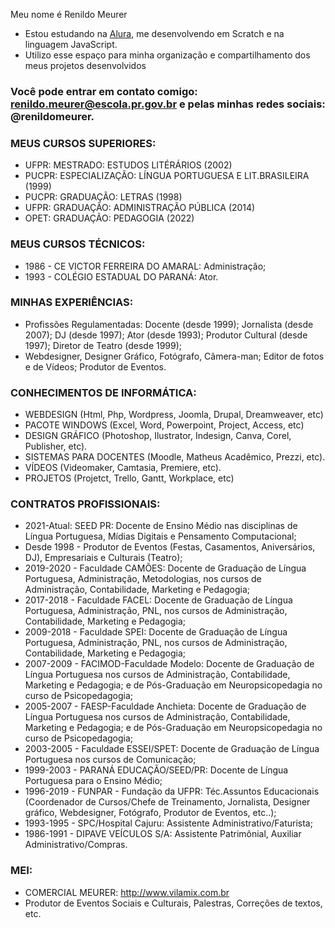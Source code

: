 Meu nome é  Renildo Meurer

- Estou estudando na [Alura](https://www.alura.com.br), me desenvolvendo em Scratch e na linguagem JavaScript.
- Utilizo esse espaço para minha organização e compartilhamento dos meus projetos desenvolvidos

### Você pode entrar em contato comigo: renildo.meurer@escola.pr.gov.br e pelas minhas redes sociais: @renildomeurer.

### MEUS CURSOS SUPERIORES:
- UFPR: MESTRADO: ESTUDOS LITÉRÁRIOS (2002)
- PUCPR: ESPECIALIZAÇÃO: LÍNGUA PORTUGUESA E LIT.BRASILEIRA (1999)
- PUCPR: GRADUAÇÃO: LETRAS (1998)
- UFPR: GRADUAÇÃO: ADMINISTRAÇÃO PÚBLICA (2014)
- OPET: GRADUAÇÃO: PEDAGOGIA (2022)

### MEUS CURSOS TÉCNICOS:
- 1986 - CE VICTOR FERREIRA DO AMARAL: Administração;
- 1993 - COLÉGIO ESTADUAL DO PARANÁ: Ator.

### MINHAS EXPERIÊNCIAS:
- Profissões Regulamentadas: Docente (desde 1999); Jornalista (desde 2007); DJ (desde 1997); Ator (desde 1993); Produtor Cultural (desde 1997); Diretor de Teatro (desde 1999); 
- Webdesigner, Designer Gráfico, Fotógrafo, Câmera-man; Editor de fotos e de Vídeos; Produtor de Eventos.

### CONHECIMENTOS DE INFORMÁTICA:
- WEBDESIGN (Html, Php, Wordpress, Joomla, Drupal, Dreamweaver, etc)
- PACOTE WINDOWS (Excel, Word, Powerpoint, Project, Access, etc)
- DESIGN GRÁFICO (Photoshop, Ilustrator, Indesign, Canva, Corel, Publisher, etc).
- SISTEMAS PARA DOCENTES (Moodle, Matheus Acadêmico, Prezzi, etc).
- VÍDEOS (Videomaker, Camtasia, Premiere, etc).
- PROJETOS (Projetct, Trello, Gantt, Workplace, etc)

### CONTRATOS PROFISSIONAIS:
- 2021-Atual: SEED PR: Docente de Ensino Médio nas disciplinas de Língua Portuguesa, Mídias Digitais e Pensamento Computacional;
- Desde 1998 - Produtor de Eventos (Festas, Casamentos, Aniversários, DJ), Empresariais e Culturais (Teatro);
- 2019-2020 - Faculdade CAMÕES: Docente de Graduação de Língua Portuguesa, Administração, Metodologias, nos cursos de Administração, Contabilidade, Marketing e Pedagogia;
- 2017-2018 - Faculdade FACEL: Docente de Graduação de Língua Portuguesa, Administração, PNL, nos cursos de Administração, Contabilidade, Marketing e Pedagogia;
- 2009-2018 - Faculdade SPEI: Docente de Graduação de Língua Portuguesa, Administração, PNL, nos cursos de Administração, Contabilidade, Marketing e Pedagogia; 
- 2007-2009 - FACIMOD-Faculdade Modelo: Docente de Graduação de Língua Portuguesa nos cursos de Administração, Contabilidade, Marketing e Pedagogia; e de Pós-Graduação em Neuropsicopedagia no curso de Psicopedagogia;
- 2005-2007 - FAESP-Faculdade Anchieta: Docente de Graduação de Língua Portuguesa nos cursos de Administração, Contabilidade, Marketing e Pedagogia; e de Pós-Graduação em Neuropsicopedagia no curso de Psicopedagogia;
- 2003-2005 - Faculdade ESSEI/SPET: Docente de Graduação de Língua Portuguesa nos cursos de Comunicação;
- 1999-2003 - PARANÁ EDUCAÇÃO/SEED/PR: Docente de Língua Portuguesa para o Ensino Médio;
- 1996-2019 - FUNPAR - Fundação da UFPR: Téc.Assuntos Educacionais (Coordenador de Cursos/Chefe de Treinamento, Jornalista, Designer gráfico, Webdesigner, Fotógrafo, Produtor de Eventos, etc..);
- 1993-1995 - SPC/Hospital Cajuru: Assistente Administrativo/Faturista;
- 1986-1991 - DIPAVE VEÍCULOS S/A: Assistente Patrimônial, Auxiliar Administrativo/Compras.

### MEI:
- COMERCIAL MEURER: http://www.vilamix.com.br
- Produtor de Eventos Sociais e  Culturais, Palestras, Correções de textos, etc. 

